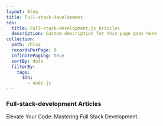 ```yaml
---
layout: Blog
title: Full-stack-development
seo:
  title: Full-stack-development.js Articles
  description: Custom description for this page goes here
collection:
  path: /blog
  recordsPerPage: 9
  infinitePaging: true
  sortBy: date
  filterBy:
    tags:
      $in:
        - node-js
---
```


### Full-stack-development Articles

Elevate Your Code: Mastering Full Stack Development.